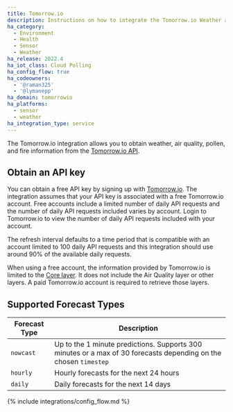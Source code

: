 ```yaml
---
title: Tomorrow.io
description: Instructions on how to integrate the Tomorrow.io Weather and Air Quality API into Home Assistant.
ha_category:
  - Environment
  - Health
  - Sensor
  - Weather
ha_release: 2022.4
ha_iot_class: Cloud Polling
ha_config_flow: true
ha_codeowners:
  - '@raman325'
  - '@lymanepp'
ha_domain: tomorrowio
ha_platforms:
  - sensor
  - weather
ha_integration_type: service
---
```


The Tomorrow.io integration allows you to obtain weather, air quality, pollen, and fire information from the [Tomorrow.io API](https://www.tomorrow.io/weather-api/).

## Obtain an API key

You can obtain a free API key by signing up with [Tomorrow.io](https://www.tomorrow.io/weather-api/). The integration assumes that your API key is associated with a free Tomorrow.io account. Free accounts include a limited number of daily API requests and the number of daily API requests included varies by account. Login to Tomorrow.io to view the number of daily API requests included with your account.

The refresh interval defaults to a time period that is compatible with an account limited to 100 daily API requests and this integration should use around 90% of the available daily requests.

When using a free account, the information provided by Tomorrow.io is limited to the [Core layer](https://docs.tomorrow.io/reference/data-layers-core). It does not include the Air Quality layer or other layers. A paid Tomorrow.io account is required to retrieve those layers.

## Supported Forecast Types

| Forecast Type | Description                                                                                                      |
|---------------|------------------------------------------------------------------------------------------------------------------|
| `nowcast`     | Up to the 1 minute predictions. Supports 300 minutes or a max of 30 forecasts depending on the chosen `timestep` |
| `hourly`      | Hourly forecasts for the next 24 hours                                                                           |
| `daily`       | Daily  forecasts for the next 14 days                                                                            |

{% include integrations/config_flow.md %}

